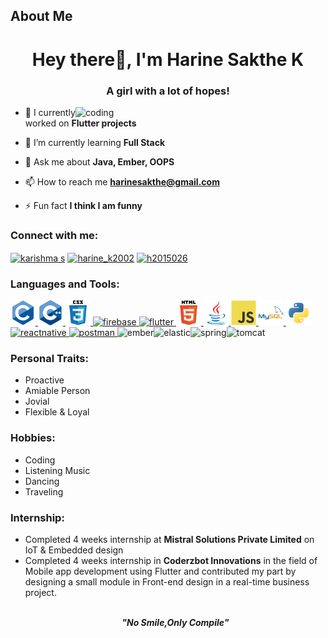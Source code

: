 ## About Me





<h1 align="center">Hey there👋, I'm Harine Sakthe K</h1>
<h3 align="center">A girl with a lot of hopes!</h3>

<img align="right" alt="coding" width="400" src="https://user-images.githubusercontent.com/59734313/157189039-c09b3e38-9f42-42c0-ab54-14f1574190a7.gif"> 

- 🔭 I currently worked on **Flutter projects**

- 🌱 I’m currently learning **Full Stack**

- 💬 Ask me about **Java, Ember, OOPS**

- 📫 How to reach me **harinesakthe@gmail.com**

- ⚡ Fun fact **I think I am funny**

<h3 align="left">Connect with me:</h3>
<p align="left">
<a href="https://linkedin.com/in/harine-sakthe-k" target="blank"><img align="center" src="https://raw.githubusercontent.com/rahuldkjain/github-profile-readme-generator/master/src/images/icons/Social/linked-in-alt.svg" alt="karishma s" height="30" width="40" /></a> 
<a href="https://instagram.com/harine_k2002" target="blank"><img align="center" src="https://raw.githubusercontent.com/rahuldkjain/github-profile-readme-generator/master/src/images/icons/Social/instagram.svg" alt="harine_k2002" height="30" width="40" /></a>
<a href="https://www.hackerrank.com/h2015026" target="blank"><img align="center" src="https://raw.githubusercontent.com/rahuldkjain/github-profile-readme-generator/master/src/images/icons/Social/hackerrank.svg" alt="h2015026" height="30" width="40" /></a>
</p>

<h3 align="left">Languages and Tools:</h3>
<p align="left"> <a href="https://www.cprogramming.com/" target="_blank" rel="noreferrer"> <img src="https://raw.githubusercontent.com/devicons/devicon/master/icons/c/c-original.svg" alt="c" width="40" height="40"/> </a> <a href="https://www.w3schools.com/cpp/" target="_blank" rel="noreferrer"> <img src="https://raw.githubusercontent.com/devicons/devicon/master/icons/cplusplus/cplusplus-original.svg" alt="cplusplus" width="40" height="40"/> </a> <a href="https://www.w3schools.com/css/" target="_blank" rel="noreferrer"> <img src="https://raw.githubusercontent.com/devicons/devicon/master/icons/css3/css3-original-wordmark.svg" alt="css3" width="40" height="40"/> </a> <a href="https://firebase.google.com/" target="_blank" rel="noreferrer"> <img src="https://www.vectorlogo.zone/logos/firebase/firebase-icon.svg" alt="firebase" width="40" height="40"/> </a> <a href="https://flutter.dev" target="_blank" rel="noreferrer"> <img src="https://www.vectorlogo.zone/logos/flutterio/flutterio-icon.svg" alt="flutter" width="40" height="40"/> </a> <a href="https://www.w3.org/html/" target="_blank" rel="noreferrer"> <img src="https://raw.githubusercontent.com/devicons/devicon/master/icons/html5/html5-original-wordmark.svg" alt="html5" width="40" height="40"/> </a> <a href="https://www.java.com" target="_blank" rel="noreferrer"> <img src="https://raw.githubusercontent.com/devicons/devicon/master/icons/java/java-original.svg" alt="java" width="40" height="40"/> </a> <a href="https://developer.mozilla.org/en-US/docs/Web/JavaScript" target="_blank" rel="noreferrer"> <img src="https://raw.githubusercontent.com/devicons/devicon/master/icons/javascript/javascript-original.svg" alt="javascript" width="40" height="40"/> </a> <a href="https://www.mysql.com/" target="_blank" rel="noreferrer"> <img src="https://raw.githubusercontent.com/devicons/devicon/master/icons/mysql/mysql-original-wordmark.svg" alt="mysql" width="40" height="40"/> </a> <a href="https://www.python.org" target="_blank" rel="noreferrer"> <img src="https://raw.githubusercontent.com/devicons/devicon/master/icons/python/python-original.svg" alt="python" width="40" height="40"/> </a> <a href="https://reactnative.dev/" target="_blank" rel="noreferrer"> <img src="https://reactnative.dev/img/header_logo.svg" alt="reactnative" width="40" height="40"/>
<img src="https://www.vectorlogo.zone/logos/getpostman/getpostman-icon.svg" alt="postman" width="40" height="40"/> </a> <a href="https://www.python.org" target="_blank" rel="noreferrer"></a> <img src="https://www.vectorlogo.zone/logos/emberjs/emberjs-icon.svg" alt="ember" width="40" height="40"/><img src="https://www.vectorlogo.zone/logos/elastic/elastic-icon.svg" alt="elastic" width="40" height="40"/><img src="https://www.vectorlogo.zone/logos/elastic/elastic-icon.svg" alt="spring" width="40" height="40"/><img src="https://www.vectorlogo.zone/logos/apache_tomcat/apache_tomcat-icon.svg" alt="tomcat" width="40" height="40"/></p>



<h3 align="left">Personal Traits:</h3>
<ul>
  <li>Proactive</li>
  <li>Amiable Person</li>
  <li>Jovial</li>
  <li>Flexible & Loyal</li>
</ul>

<h3 align="left">Hobbies:</h3>
<ul>
   <li>Coding</li>
  <li>Listening Music</li>
  <li>Dancing</li>
  <li>Traveling</li>

</ul>

<h3 align="left">Internship:</h3>
<ul>
  <li>
    Completed 4 weeks internship at <b>Mistral Solutions Private Limited</b> on IoT & Embedded design
  </li>
  <li>
    Completed 4 weeks internship in <b>Coderzbot Innovations</b> in the field of Mobile app development using 
    Flutter and contributed my part by designing a small module in Front-end design in a real-time business 
    project.
  </li>

  <br>
  <p align="center"><b><em>"No Smile,Only Compile"</em></b></p>

</ul>

